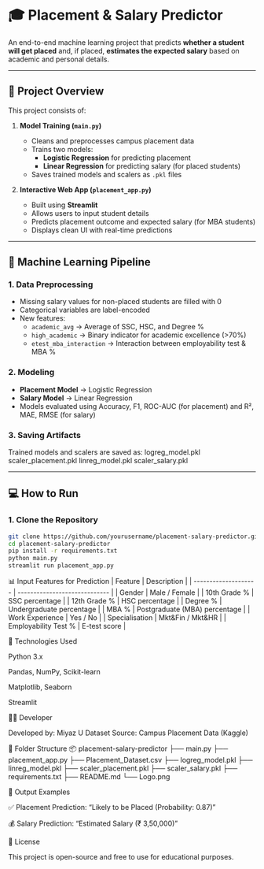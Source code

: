 # 🎓 Placement & Salary Predictor

An end-to-end machine learning project that predicts **whether a student will get placed** and, if placed, **estimates the expected salary** based on academic and personal details.

---

## 🚀 Project Overview
This project consists of:
1. **Model Training (`main.py`)**  
   - Cleans and preprocesses campus placement data  
   - Trains two models:
     - **Logistic Regression** for predicting placement  
     - **Linear Regression** for predicting salary (for placed students)  
   - Saves trained models and scalers as `.pkl` files  

2. **Interactive Web App (`placement_app.py`)**  
   - Built using **Streamlit**  
   - Allows users to input student details  
   - Predicts placement outcome and expected salary (for MBA students)  
   - Displays clean UI with real-time predictions  

---

## 🧠 Machine Learning Pipeline
### 1. Data Preprocessing
- Missing salary values for non-placed students are filled with 0  
- Categorical variables are label-encoded  
- New features:
  - `academic_avg` → Average of SSC, HSC, and Degree %  
  - `high_academic` → Binary indicator for academic excellence (>70%)  
  - `etest_mba_interaction` → Interaction between employability test & MBA %  

### 2. Modeling
- **Placement Model** → Logistic Regression  
- **Salary Model** → Linear Regression  
- Models evaluated using Accuracy, F1, ROC-AUC (for placement) and R², MAE, RMSE (for salary)  

### 3. Saving Artifacts
Trained models and scalers are saved as:
logreg_model.pkl
scaler_placement.pkl
linreg_model.pkl
scaler_salary.pkl


---

## 💻 How to Run

### 1. Clone the Repository
```bash
git clone https://github.com/yourusername/placement-salary-predictor.git
cd placement-salary-predictor
pip install -r requirements.txt
python main.py
streamlit run placement_app.py
```


📊 Input Features for Prediction
| Feature              | Description                   |
| -------------------- | ----------------------------- |
| Gender               | Male / Female                 |
| 10th Grade %         | SSC percentage                |
| 12th Grade %         | HSC percentage                |
| Degree %             | Undergraduate percentage      |
| MBA %                | Postgraduate (MBA) percentage |
| Work Experience      | Yes / No                      |
| Specialisation       | Mkt&Fin / Mkt&HR              |
| Employability Test % | E-test score                  |


🧩 Technologies Used

Python 3.x

Pandas, NumPy, Scikit-learn

Matplotlib, Seaborn

Streamlit

🧑‍💻 Developer

Developed by: Miyaz U
Dataset Source: Campus Placement Data (Kaggle)

📁 Folder Structure
📦 placement-salary-predictor
├── main.py
├── placement_app.py
├── Placement_Dataset.csv
├── logreg_model.pkl
├── linreg_model.pkl
├── scaler_placement.pkl
├── scaler_salary.pkl
├── requirements.txt
├── README.md
└── Logo.png


🏁 Output Examples

✅ Placement Prediction: “Likely to be Placed (Probability: 0.87)”

💰 Salary Prediction: “Estimated Salary (₹ 3,50,000)”

📜 License

This project is open-source and free to use for educational purposes.
